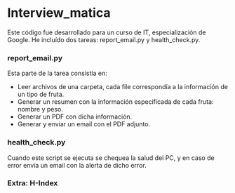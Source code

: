 # Interview_matica
Este código fue desarrollado para un curso de IT, especialización de Google.
He incluído dos tareas: report_email.py y health_check.py.

### report_email.py
Esta parte de la tarea consistía en:
  * Leer archivos de una carpeta, cada file correspondía a la información de un tipo de fruta.
  * Generar un resumen con la información especificada de cada fruta: nombre y peso.
  * Generar un PDF con dicha información.
  * Generar y enviar un email con el PDF adjunto.

### health_check.py
Cuando este script se ejecuta se chequea la salud del PC, y en caso de error envía un email con la alerta de dicho error.

### Extra: H-Index

